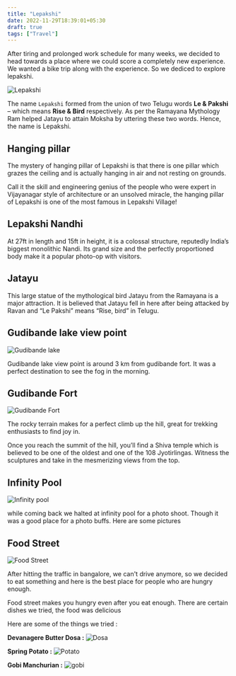 ```yaml
---
title: "Lepakshi"
date: 2022-11-29T18:39:01+05:30
draft: true
tags: ["Travel"]
---
```


After tiring and prolonged work schedule for many weeks, we decided to head towards a place where we could score a completely new experience. We wanted a bike trip along with the experience. So we dediced to explore lepakshi.

![Lepakshi](/images/lepakshi/lepakshi_temple.jpeg)

The name `Lepakshi` formed from the union of two Telugu words  **Le & Pakshi** – which means **Rise & Bird** respectively. As per the Ramayana Mythology Ram helped Jatayu to attain Moksha by uttering these two words. Hence, the name is Lepakshi.

## Hanging pillar

The mystery of hanging pillar of Lepakshi is that there is one pillar which grazes the ceiling and is actually hanging in air and not resting on grounds.

Call it the skill and engineering genius of the people who were expert in Vijayanagar style of architecture or an unsolved miracle, the hanging pillar of Lepakshi is one of the most famous in Lepakshi Village!

## Lepakshi Nandhi

At 27ft in length and 15ft in height, it is a colossal structure, reputedly India’s biggest monolithic Nandi. Its grand size and the perfectly proportioned body make it a popular photo-op with visitors. 

## Jatayu

This large statue of the mythological bird Jatayu from the Ramayana is a major attraction. It is believed that Jatayu fell in here after being attacked by Ravan and “Le Pakshi” means “Rise, bird” in Telugu.

## Gudibande lake view point

![Gudibande lake](/images/lepakshi/gudibande_lake.jpeg)



Gudibande lake view point is around 3 km from gudibande fort. It was a perfect destination to see the fog in the morning.

## Gudibande Fort

![Gudibande Fort](/images/lepakshi/gudibande_fort.jpeg)

The rocky terrain makes for a perfect climb up the hill, great for trekking enthusiasts to find joy in.

Once you reach the summit of the hill, you’ll find a Shiva temple which is believed to be one of the oldest and one of the 108 Jyotirlingas. Witness the sculptures and take in the mesmerizing views from the top.

## Infinity Pool

![Infinity pool](/images/lepakshi/inifinity_pool.jpeg)

while coming back we halted at infinity pool for a photo shoot. Though it was a good place for a photo buffs. Here are some pictures

## Food Street

![Food Street](/images/lepakshi/food_street.webp)

After hitting the traffic in bangalore, we can't drive anymore, so we decided to eat something and here is the best place for people who are hungry enough.

Food street makes you hungry even after you eat enough. There are certain dishes we tried, the food was delicious

Here are some of the things we tried :

**Devanagere Butter Dosa :**
![Dosa](/images/lepakshi/devanagere_dosa.webp)

**Spring Potato :**
![Potato](/images/lepakshi/potato.webp)

**Gobi Manchurian :**
![gobi](/images/lepakshi/gobi.webp)